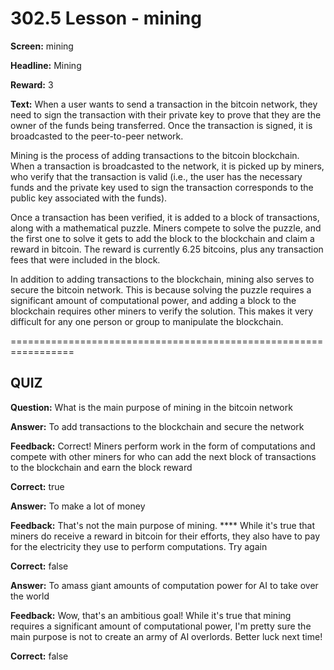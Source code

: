 # 302.5 Lesson - mining

**Screen:** mining

**Headline:** Mining

**Reward:** 3

**Text:** When a user wants to send a transaction in the bitcoin network, they need to sign the transaction with their private key to prove that they are the owner of the funds being transferred. Once the transaction is signed, it is broadcasted to the peer-to-peer network.

Mining is the process of adding transactions to the bitcoin blockchain. When a transaction is broadcasted to the network, it is picked up by miners, who verify that the transaction is valid (i.e., the user has the necessary funds and the private key used to sign the transaction corresponds to the public key associated with the funds).

Once a transaction has been verified, it is added to a block of transactions, along with a mathematical puzzle. Miners compete to solve the puzzle, and the first one to solve it gets to add the block to the blockchain and claim a reward in bitcoin. The reward is currently 6.25 bitcoins, plus any transaction fees that were included in the block.

In addition to adding transactions to the blockchain, mining also serves to secure the bitcoin network. This is because solving the puzzle requires a significant amount of computational power, and adding a block to the blockchain requires other miners to verify the solution. This makes it very difficult for any one person or group to manipulate the blockchain.


=================================================================

## QUIZ

**Question:** What is the main purpose of mining in the bitcoin network


**Answer:** To add transactions to the blockchain and secure the network

**Feedback:** Correct! Miners perform work in the form of computations and compete with other miners for who can add the next block of transactions to the blockchain and earn the block reward

**Correct:** true

**Answer:** To make a lot of money

**Feedback:** That&#x27;s not the main purpose of mining. **** While it&#x27;s true that miners do receive a reward in bitcoin for their efforts, they also have to pay for the electricity they use to perform computations. Try again

**Correct:** false

**Answer:** To amass giant amounts of computation power for AI to take over the world

**Feedback:** Wow, that&#x27;s an ambitious goal! While it&#x27;s true that mining requires a significant amount of computational power, I&#x27;m pretty sure the main purpose is not to create an army of AI overlords. Better luck next time!

**Correct:** false


<figure><img src="../.gitbook/assets/302-05.png" alt=""><figcaption></figcaption></figure>

